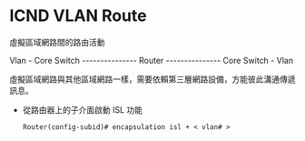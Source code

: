 # ICND VLAN Route
虛擬區域網路間的路由活動


Vlan - Core Switch --------------- Router --------------- Core Switch - Vlan

虛擬區域網路與其他區域網路一樣，需要依賴第三層網路設備，方能彼此溝通傳遞訊息。

* 從路由器上的子介面啟動 ISL 功能

      Router(config-subid)# encapsulation isl + < vlan# >
